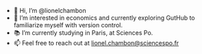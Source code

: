 - 👋 Hi, I’m @lionelchambon
- 👀 I’m interested in economics and currently exploring GutHub to familiarize myself with version control.
- 📚 I’m currently studying in Paris, at Sciences Po.
- 📫 Feel free to reach out at lionel.chambon@sciencespo.fr 

<!---
lionelchambon/lionelchambon is a ✨ special ✨ repository because its `README.md` (this file) appears on your GitHub profile.
You can click the Preview link to take a look at your changes.
--->
